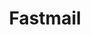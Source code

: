 ---
facebook: https://facebook.com/Fastmail
linkedin: https://linkedin.com/company/fastmail
logohandle: fastmail
sort: fastmail
title: Fastmail
twitter: https://x.com/Fastmail
website: https://www.fastmail.com/
---